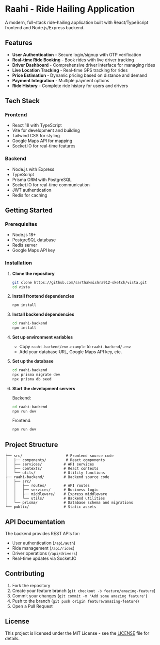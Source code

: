 # Raahi - Ride Hailing Application

A modern, full-stack ride-hailing application built with React/TypeScript frontend and Node.js/Express backend.

## Features

- **User Authentication** - Secure login/signup with OTP verification
- **Real-time Ride Booking** - Book rides with live driver tracking
- **Driver Dashboard** - Comprehensive driver interface for managing rides
- **Live Location Tracking** - Real-time GPS tracking for rides
- **Price Estimation** - Dynamic pricing based on distance and demand
- **Payment Integration** - Multiple payment options
- **Ride History** - Complete ride history for users and drivers

## Tech Stack

### Frontend
- React 18 with TypeScript 
- Vite for development and building
- Tailwind CSS for styling
- Google Maps API for mapping
- Socket.IO for real-time features

### Backend  
- Node.js with Express
- TypeScript
- Prisma ORM with PostgreSQL
- Socket.IO for real-time communication
- JWT authentication
- Redis for caching

## Getting Started

### Prerequisites
- Node.js 18+
- PostgreSQL database
- Redis server
- Google Maps API key

### Installation

1. **Clone the repository**
   ```bash
   git clone https://github.com/sarthakmishra912-sketch/vista.git
   cd vista
   ```

2. **Install frontend dependencies**
   ```bash
   npm install
   ```

3. **Install backend dependencies**
   ```bash
   cd raahi-backend
   npm install
   ```

4. **Set up environment variables**
   - Copy `raahi-backend/env.example` to `raahi-backend/.env`
   - Add your database URL, Google Maps API key, etc.

5. **Set up the database**
   ```bash
   cd raahi-backend
   npx prisma migrate dev
   npx prisma db seed
   ```

6. **Start the development servers**
   
   Backend:
   ```bash
   cd raahi-backend
   npm run dev
   ```
   
   Frontend:
   ```bash
   npm run dev
   ```

## Project Structure

```
├── src/                    # Frontend source code
│   ├── components/         # React components
│   ├── services/          # API services
│   ├── contexts/          # React contexts
│   └── utils/             # Utility functions
├── raahi-backend/         # Backend source code
│   ├── src/
│   │   ├── routes/        # API routes
│   │   ├── services/      # Business logic
│   │   ├── middleware/    # Express middleware
│   │   └── utils/         # Backend utilities
│   └── prisma/            # Database schema and migrations
└── public/                # Static assets
```

## API Documentation

The backend provides REST APIs for:
- User authentication (`/api/auth`)
- Ride management (`/api/rides`)
- Driver operations (`/api/drivers`)
- Real-time updates via Socket.IO

## Contributing

1. Fork the repository
2. Create your feature branch (`git checkout -b feature/amazing-feature`)
3. Commit your changes (`git commit -m 'Add some amazing feature'`)
4. Push to the branch (`git push origin feature/amazing-feature`)
5. Open a Pull Request

## License

This project is licensed under the MIT License - see the [LICENSE](LICENSE) file for details.
